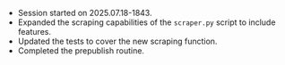 - Session started on 2025.07.18-1843.
- Expanded the scraping capabilities of the `scraper.py` script to include features.
- Updated the tests to cover the new scraping function.
- Completed the prepublish routine.
